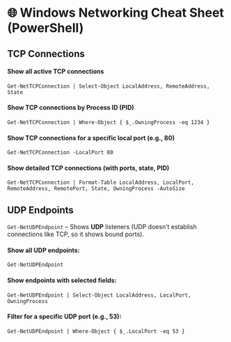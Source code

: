 # 🌐 Windows Networking Cheat Sheet (PowerShell)

## TCP Connections
#### Show all active TCP connections
`Get-NetTCPConnection | Select-Object LocalAddress, RemoteAddress, State`

#### Show TCP connections by Process ID (PID)
`Get-NetTCPConnection | Where-Object { $_.OwningProcess -eq 1234 }`

#### Show TCP connections for a specific local port (e.g., 80)
`Get-NetTCPConnection -LocalPort 80`

#### Show detailed TCP connections (with ports, state, PID)
`Get-NetTCPConnection | Format-Table LocalAddress, LocalPort, RemoteAddress, RemotePort, State, OwningProcess -AutoSize`
<br>
## **UDP Endpoints**

`Get-NetUDPEndpoint` – Shows **UDP** listeners (UDP doesn’t establish connections like TCP, so it shows bound ports).

#### Show all UDP endpoints:
`Get-NetUDPEndpoint`

#### Show endpoints with selected fields:
`Get-NetUDPEndpoint | Select-Object LocalAddress, LocalPort, OwningProcess`

#### Filter for a specific UDP port (e.g., 53):
`Get-NetUDPEndpoint | Where-Object { $_.LocalPort -eq 53 }`

